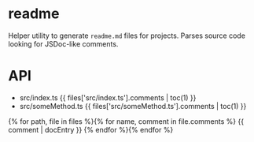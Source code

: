 # readme

Helper utility to generate `readme.md` files for projects.
Parses source code looking for JSDoc-like comments.

# API

- src/index.ts
{{ files['src/index.ts'].comments | toc(1) }}
- src/someMethod.ts
{{ files['src/someMethod.ts'].comments | toc(1) }}

{% for path, file in files %}{% for name, comment in file.comments %}
{{ comment | docEntry }}
{% endfor %}{% endfor %}
